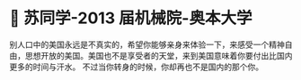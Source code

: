 # 💚 苏同学-2013 届机械院-奥本大学

&#x20;   别人口中的美国永远是不真实的，希望你能够亲身来体验一下，来感受一个精神自由，思想开放的美国。美国也不是享受者的天堂，来到美国意味着你要付出比国内更多的时间与汗水。 不过当你转身的时候，你却再也不是国内的那个你。
